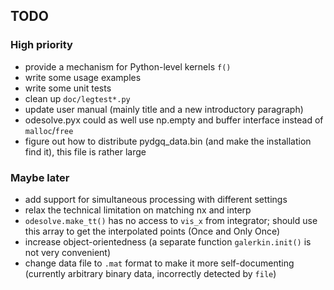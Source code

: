 ## TODO

### High priority

 - provide a mechanism for Python-level kernels `f()`
 - write some usage examples
 - write some unit tests
 - clean up `doc/legtest*.py`
 - update user manual (mainly title and a new introductory paragraph)
 - odesolve.pyx could as well use np.empty and buffer interface instead of `malloc`/`free`
 - figure out how to distribute pydgq_data.bin (and make the installation find it), this file is rather large

### Maybe later

 - add support for simultaneous processing with different settings 
 - relax the technical limitation on matching nx and interp
 - `odesolve.make_tt()` has no access to `vis_x` from integrator; should use this array to get the interpolated points (Once and Only Once)
 - increase object-orientedness (a separate function `galerkin.init()` is not very convenient)
 - change data file to `.mat` format to make it more self-documenting (currently arbitrary binary data, incorrectly detected by `file`)

